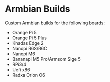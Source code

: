 # Armbian Builds

Custom Armbian builds for the following boards:

- Orange Pi 5
- Orange Pi 5 Plus
- Khadas Edge 2
- Nanopi R6S/R6C
- Nanopi M6
- Bananapi M5 Pro/Armsom Sige 5
- RPi3/4
- Uefi x86
- Radxa Orion O6